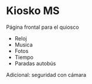 # Kiosko MS
Página frontal para el quiosco 
- Reloj
- Musica
- Fotos
- Tiempo
- Paradas autobús

Adicional: seguridad con cámara
